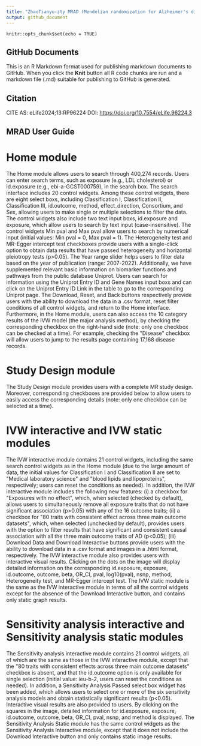 ```yaml
---
title: "ZhaoTianyu-zty MRAD (Mendelian randomization for Alzheimer's disease)"
output: github_document
---
```


```{r setup, include=FALSE}
knitr::opts_chunk$set(echo = TRUE)
```

## GitHub Documents

This is an R Markdown format used for publishing markdown documents to GitHub. When you click the **Knit** button all R code chunks are run and a markdown file (.md) suitable for publishing to GitHub is generated.

## Citation
CITE AS: eLife2024;13:RP96224 DOI: https://doi.org/10.7554/eLife.96224.3

## MRAD User Guide
# Home module
The Home module allows users to search through 400,274 records. Users can enter search terms, such as exposure (e.g., LDL cholesterol) or id.exposure (e.g., ebi-a-GCST000759), in the search box. The search interface includes 20 control widgets. Among these control widgets, there are eight select boxs, including Classification I, Classification II, Classification III, id.outcome, method, effect_direction, Consortium, and Sex, allowing users to make single or multiple selections to filter the data. The control widgets also include two text input boxs, id.exposure and exposure, which allow users to search by text input (case-insensitive). The control widgets Min pval and Max pval allow users to search by numerical input (initial values: Min pval = 0, Max pval = 1). The Heterogeneity test and MR-Egger intercept test checkboxes provide users with a single-click option to obtain data results that have passed heterogeneity and horizontal pleiotropy tests (p>0.05). The Year range slider helps users to filter data based on the year of publication (range: 2007-2022). Additionally, we have supplemented relevant basic information on biomarker functions and pathways from the public database Uniprot. Users can search for information using the Uniprot Entry ID and Gene Names input boxs and can click on the Uniprot Entry ID Link in the table to go to the corresponding Uniprot page. The Download, Reset, and Back buttons respectively provide users with the ability to download the data in a .csv format, reset filter conditions of all control widgets, and return to the Home interface.
Furthermore, in the Home module, users can also access the 10 category results of the IVW model (the major analysis method), by checking the corresponding checkbox on the right-hand side (note: only one checkbox can be checked at a time). For example, checking the "Disease" checkbox will allow users to jump to the results page containing 17,168 disease records.

# Study Design module
The Study Design module provides users with a complete MR study design. Moreover, corresponding checkboxes are provided below to allow users to easily access the corresponding details (note: only one checkbox can be selected at a time).

# IVW interactive and IVW static modules
The IVW interactive module contains 21 control widgets, including the same search control widgets as in the Home module (due to the large amount of data, the initial values for Classification I and Classification II are set to "Medical laboratory science" and "blood lipids and lipoproteins", respectively; users can reset the conditions as needed). In addition, the IVW interactive module includes the following new features: (i) a checkbox for "Exposures with no effect", which, when selected (checked by default), allows users to simultaneously remove all exposure traits that do not have significant association (p>0.05) with any of the 16 outcome traits; (ii) a checkbox for "80 traits with consistent effect across three main outcome datasets", which, when selected (unchecked by default), provides users with the option to filter results that have significant and consistent causal association with all the three main outcome traits of AD (p<0.05); (iii) Download Data and Download Interactive buttons provide users with the ability to download data in a .csv format and images in a .html format, respectively.
The IVW interactive module also provides users with interactive visual results. Clicking on the dots on the image will display detailed information on the corresponding id.exposure, exposure, id.outcome, outcome, beta, OR_CI, pval,  log10(pval), nsnp, method, Heterogeneity test, and MR-Egger intercept test.
The IVW static module is the same as the IVW interactive module in terms of all the control widgets except for the absence of the Download Interactive button, and contains only static graph results.

# Sensitivity analysis interactive and Sensitivity analysis static modules
The Sensitivity analysis interactive module contains 21 control widgets, all of which are the same as those in the IVW interactive module, except that the "80 traits with consistent effects across three main outcome datasets" checkbox is absent, and that the id.outcome option is only available for single selection (initial value: ieu-b-2, users can reset the conditions as needed). In addition, a Sensitivity Analysis Passed select box widget has been added, which allows users to select one or more of the six sensitivity analysis models and obtain statistically significant results (p<0.05). Interactive visual results are also provided to users. By clicking on the squares in the image, detailed information for id.exposure, exposure, id.outcome, outcome, beta, OR_CI, pval, nsnp, and method is displayed. The Sensitivity Analysis Static module has the same control widgets as the Sensitivity Analysis Interactive module, except that it does not include the Download Interactive button and only contains static image results.

